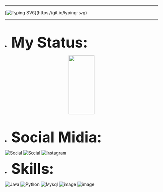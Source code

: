 ***
[![Typing SVG](https://readme-typing-svg.herokuapp.com/?color=FF8B13&size=30&center=true&vCenter=true&width=1000&lines=HI+,+MY+NAME+IS+LEMOS!;EXQUEÇA+TUDO!!!;)](https://git.io/typing-svg)
***
 
<br><li><b><font size="45">My Status:</font></b></li>
<div align="center">  
  
  <img width="41%" height="195px" src="https://github-readme-stats.vercel.app/api/top-langs/?username=Lemmores&layout=compact&hide_border=true&title_color=FF3232&text_color=FFFFFF&bg_color=000000" />
</div>

<br><li><b><font size="45">Social Midia:</font></b></li>

[![Social](https://img.shields.io/badge/LinkedIn-0077B5?style=for-the-badge&logo=linkedin&logoColor=white)](https://www.linkedin.com/in/marcelo-hslemos/)
[![Social](https://img.shields.io/badge/GitHub-100000?style=for-the-badge&logo=github&logoColor=white)](https://github.com/lemmores?tab=repositories)
[![Instagram](https://img.shields.io/badge/Instagram-%23E4405F.svg?style=for-the-badge&logo=Instagram&logoColor=white)](https://www.instagram.com/lemosceloo/?next=%2F)

<li><b><font size="45">Skills:</font></b></li>

![Java](https://img.shields.io/badge/java-%23ED8B00.svg?style=for-the-badge&logo=java&logoColor=white)
![Python](https://img.shields.io/badge/python-3670A0?style=for-the-badge&logo=python&logoColor=ffdd54)
![Mysql](https://img.shields.io/badge/MySQL-00000F?style=for-the-badge&logo=mysql&logoColor=white)
![image](https://img.shields.io/badge/html-1d1626?style=for-the-badge&logo=html5&logoColor=60c3fc)
![image](https://img.shields.io/badge/css-1d1626?style=for-the-badge&logo=css3&logoColor=60c3fc)


</div>

